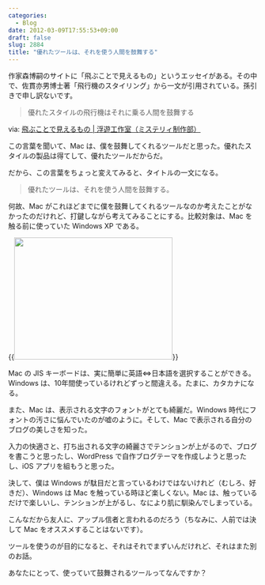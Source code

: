 ```yaml
---
categories:
  - Blog
date: 2012-03-09T17:55:53+09:00
draft: false
slug: 2884
title: "優れたツールは、それを使う人間を鼓舞する"
---
```


作家森博嗣のサイトに「飛ぶことで見えるもの」というエッセイがある。その中で、佐貫亦男博士著「飛行機のスタイリング」から一文が引用されている。孫引きで申し訳ないです。

> 優れたスタイルの飛行機はそれに乗る人間を鼓舞する

via: [飛ぶことで見えるもの | 浮遊工作室（ミステリィ制作部）](http://www001.upp.so-net.ne.jp/mori/myst/myst_ess/taiyo/ta5.html)

この言葉を聞いて、Mac は、僕を鼓舞してくれるツールだと思った。優れたスタイルの製品は得てして、優れたツールだからだ。

だから、この言葉をちょっと変えてみると、タイトルの一文になる。

> 優れたツールは、それを使う人間を鼓舞する。

何故、Mac がこれほどまでに僕を鼓舞してくれるツールなのか考えたことがなかったのだけれど、打鍵しながら考えてみることにする。比較対象は、Mac を触る前に使っていた Windows XP である。

{{<img alt="" src="/images/2012/03/2884_1.png" width="320" height="247">}}

Mac の JIS キーボードは、実に簡単に英語⇔日本語を選択することができる。Windows は、10年間使っているけれどずっと間違える。たまに、カタカナになる。

また、Mac は、表示される文字のフォントがとても綺麗だ。Windows 時代にフォントの汚さに悩んでいたのが嘘のように。そして、Mac で表示される自分のブログの美しさを知った。

入力の快適さと、打ち出される文字の綺麗さでテンションが上がるので、ブログを書こうと思ったし、WordPress で自作ブログテーマを作成しようと思ったし、iOS アプリを組もうと思った。

決して、僕は Windows が駄目だと言っているわけではないけれど（むしろ、好きだ）、Windows は Mac を触っている時ほど楽しくない。Mac は、触っているだけで楽しいし、テンションが上がるし、なにより肌に馴染んでしまっている。

こんなだから友人に、アップル信者と言われるのだろう（ちなみに、人前では決して Mac をオススメすることはないです）。

ツールを使うのが目的になると、それはそれでまずいんだけれど、それはまた別のお話。

あなたにとって、使っていて鼓舞されるツールってなんですか？

